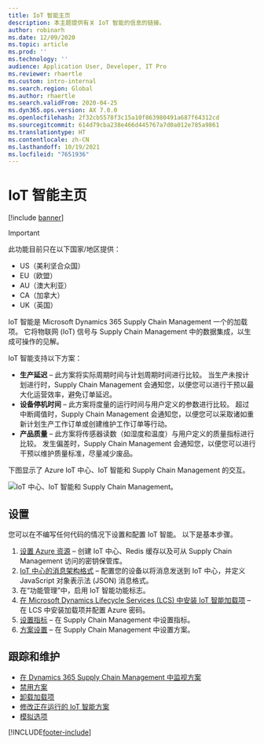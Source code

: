 ```yaml
---
title: IoT 智能主页
description: 本主题提供有关 IoT 智能的信息的链接。
author: robinarh
ms.date: 12/09/2020
ms.topic: article
ms.prod: ''
ms.technology: ''
audience: Application User, Developer, IT Pro
ms.reviewer: rhaertle
ms.custom: intro-internal
ms.search.region: Global
ms.author: rhaertle
ms.search.validFrom: 2020-04-25
ms.dyn365.ops.version: AX 7.0.0
ms.openlocfilehash: 2f32cb5578f3c15a10f863980491a687f64312cd
ms.sourcegitcommit: 614d79cba238e466d445767a7d0a012e785a9861
ms.translationtype: HT
ms.contentlocale: zh-CN
ms.lasthandoff: 10/19/2021
ms.locfileid: "7651936"
---
```

# <a name="iot-intelligence-home-page"></a>IoT 智能主页

[!include [banner](../../includes/banner.md)]

> [!IMPORTANT]
> 此功能目前只在以下国家/地区提供：
>
> - US（美利坚合众国）
> - EU（欧盟）
> - AU（澳大利亚）
> - CA（加拿大）
> - UK（英国）

IoT 智能是 Microsoft Dynamics 365 Supply Chain Management 一个的加载项。 它将物联网 (IoT) 信号与 Supply Chain Management 中的数据集成，以生成可操作的见解。

IoT 智能支持以下方案：

+ **生产延迟** – 此方案将实际周期时间与计划周期时间进行比较。 当生产未按计划进行时，Supply Chain Management 会通知您，以便您可以进行干预以最大化运营效率，避免订单延迟。
+ **设备停机时间** – 此方案将度量的运行时间与用户定义的参数进行比较。 超过中断阈值时，Supply Chain Management 会通知您，以便您可以采取诸如重新计划生产工作订单或创建维护工作订单等行动。
+ **产品质量** – 此方案将传感器读数（如湿度和温度）与用户定义的质量指标进行比较。 发生偏差时，Supply Chain Management 会通知您，以便您可以进行干预以维护质量标准，尽量减少废品。

下图显示了 Azure IoT 中心、IoT 智能和 Supply Chain Management 的交互。

![IoT 中心、IoT 智能和 Supply Chain Management。](media/iot_intelligence.png)

## <a name="setup"></a>设置

您可以在不编写任何代码的情况下设置和配置 IoT 智能。 以下是基本步骤。

1. [设置 Azure 资源](iot-azure-setup.md) – 创建 IoT 中心、Redis 缓存以及可从 Supply Chain Management 访问的密钥保管库。
2. [IoT 中心的消息架构格式](iot-schema-format.md) – 配置您的设备以将消息发送到 IoT 中心，并定义 JavaScript 对象表示法 (JSON) 消息格式。
3. 在“功能管理”中，启用 IoT 智能功能标志。 
4. [在 Microsoft Dynamics Lifecycle Services (LCS) 中安装 IoT 智能加载项](iot-lcs-setup.md) – 在 LCS 中安装加载项并配置 Azure 密码。
5. [设置指标](iot-metrics-setup.md) – 在 Supply Chain Management 中设置指标。
6. [方案设置](iot-scenario-setup.md) – 在 Supply Chain Management 中设置方案。

## <a name="tracking-and-maintenance"></a>跟踪和维护

+ [在 Dynamics 365 Supply Chain Management 中监视方案](iot-management.md#monitor-scenarios)
+ [禁用方案](iot-scenario-setup.md#disable-a-scenario)
+ [卸载加载项](iot-lcs-setup.md#uninstall-addin)
+ [修改正在运行的 IoT 智能方案](iot-management.md#modify-a-running-iot-intelligence-scenario)
+ [模拟选项](iot-management.md#simulation-options)


[!INCLUDE[footer-include](../../includes/footer-banner.md)]